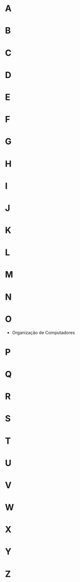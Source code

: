 <!-- repositório das tags para evitar duplicidade -->
# A
# B
# C
# D
# E
# F
# G
# H
# I
# J
# K
# L
# M
# N
# O
- Organização de Computadores
# P
# Q
# R
# S
# T
# U
# V
# W
# X
# Y
# Z
